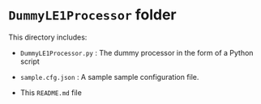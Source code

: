 # `DummyLE1Processor` folder

This directory includes:

- `DummyLE1Processor.py` : The dummy processor in the form of a Python script

- `sample.cfg.json` : A sample sample configuration file.

- This `README.md` file
